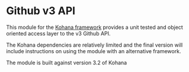 # Github v3 API
This module for the [Kohana framework](http://kohanaframework.org) provides
a unit tested and object oriented access layer to the v3 Github API.

The Kohana dependencies are relatively limited and the final version will
include instructions on using the module with an alternative framework.

The module is built against version 3.2 of Kohana